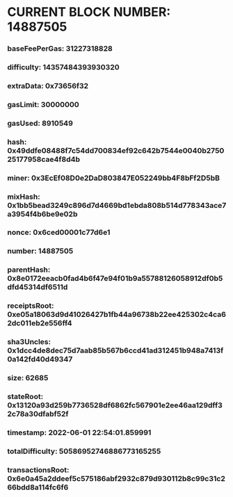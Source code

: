 # CURRENT BLOCK NUMBER: 14887505

### baseFeePerGas: 31227318828
### difficulty: 14357484393930320
### extraData: 0x73656f32
### gasLimit: 30000000
### gasUsed: 8910549
### hash: 0x49ddfe08488f7c54dd700834ef92c642b7544e0040b275025177958cae4f8d4b
### miner: 0x3EcEf08D0e2DaD803847E052249bb4F8bFf2D5bB
### mixHash: 0x1bb5bead3249c896d7d4669bd1ebda808b514d778343ace7a3954f4b6be9e02b
### nonce: 0x6ced00001c77d6e1
### number: 14887505
### parentHash: 0x8e0172eeacb0fad4b6f47e94f01b9a55788126058912df0b5dfd45314df6511d
### receiptsRoot: 0xe05a18063d9d41026427b1fb44a96738b22ee425302c4ca62dc011eb2e556ff4
### sha3Uncles: 0x1dcc4de8dec75d7aab85b567b6ccd41ad312451b948a7413f0a142fd40d49347
### size: 62685
### stateRoot: 0x13120a93d259b7736528df6862fc567901e2ee46aa129dff32c78a30dfabf52f
### timestamp: 2022-06-01 22:54:01.859991
### totalDifficulty: 50586952746886773165255
### transactionsRoot: 0x6e0a45a2ddeef5c575186abf2932c879d930112b8c99c31c266bdd8a114fc6f6
